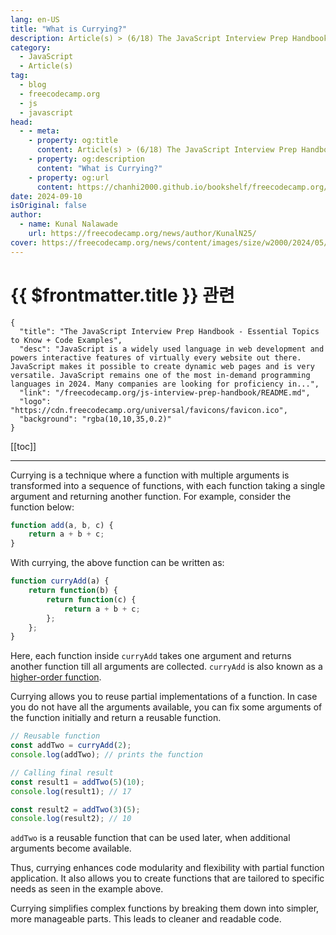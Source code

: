 ```yaml
---
lang: en-US
title: "What is Currying?"
description: Article(s) > (6/18) The JavaScript Interview Prep Handbook - Essential Topics to Know + Code Examples
category: 
  - JavaScript
  - Article(s)
tag: 
  - blog
  - freecodecamp.org
  - js
  - javascript
head:
  - - meta:
    - property: og:title
      content: Article(s) > (6/18) The JavaScript Interview Prep Handbook - Essential Topics to Know + Code Examples
    - property: og:description
      content: "What is Currying?"
    - property: og:url
      content: https://chanhi2000.github.io/bookshelf/freecodecamp.org/js-interview-prep-handbook/what-is-currying.html
date: 2024-09-10
isOriginal: false
author:
  - name: Kunal Nalawade
    url: https://freecodecamp.org/news/author/KunalN25/
cover: https://freecodecamp.org/news/content/images/size/w2000/2024/05/JavaScript-Interview-Prep-Cover.png
---
```


# {{ $frontmatter.title }} 관련

```component VPCard
{
  "title": "The JavaScript Interview Prep Handbook - Essential Topics to Know + Code Examples",
  "desc": "JavaScript is a widely used language in web development and powers interactive features of virtually every website out there. JavaScript makes it possible to create dynamic web pages and is very versatile. JavaScript remains one of the most in-demand programming languages in 2024. Many companies are looking for proficiency in...",
  "link": "/freecodecamp.org/js-interview-prep-handbook/README.md",
  "logo": "https://cdn.freecodecamp.org/universal/favicons/favicon.ico",
  "background": "rgba(10,10,35,0.2)"
}
```

[[toc]]

---

<SiteInfo
  name="The JavaScript Interview Prep Handbook - Essential Topics to Know + Code Examples"
  desc="JavaScript is a widely used language in web development and powers interactive features of virtually every website out there. JavaScript makes it possible to create dynamic web pages and is very versatile. JavaScript remains one of the most in-demand programming languages in 2024. Many companies are looking for proficiency in..."
  url="https://freecodecamp.org/news/js-interview-prep-handbook#heading-what-is-currying"
  logo="https://cdn.freecodecamp.org/universal/favicons/favicon.ico"
  preview="https://freecodecamp.org/news/content/images/size/w2000/2024/05/JavaScript-Interview-Prep-Cover.png"/>

Currying is a technique where a function with multiple arguments is transformed into a sequence of functions, with each function taking a single argument and returning another function. For example, consider the function below:

```js
function add(a, b, c) {
    return a + b + c;
}
```

With currying, the above function can be written as:

```js
function curryAdd(a) {
    return function(b) {
        return function(c) {
            return a + b + c;
        };
    };
}
```

Here, each function inside `curryAdd` takes one argument and returns another function till all arguments are collected. `curryAdd` is also known as a [higher-order function](/freecodecamp.org/higher-order-functions-explained.md).

Currying allows you to reuse partial implementations of a function. In case you do not have all the arguments available, you can fix some arguments of the function initially and return a reusable function.

```js
// Reusable function
const addTwo = curryAdd(2);
console.log(addTwo); // prints the function

// Calling final result
const result1 = addTwo(5)(10);
console.log(result1); // 17

const result2 = addTwo(3)(5);
console.log(result2); // 10
```

`addTwo` is a reusable function that can be used later, when additional arguments become available.

Thus, currying enhances code modularity and flexibility with partial function application. It also allows you to create functions that are tailored to specific needs as seen in the example above.

Currying simplifies complex functions by breaking them down into simpler, more manageable parts. This leads to cleaner and readable code.
